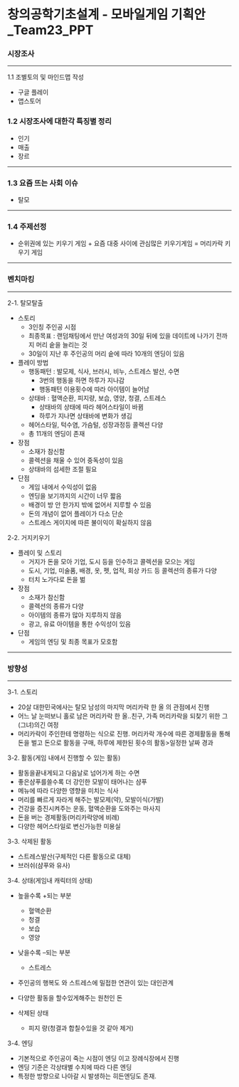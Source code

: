 # 창의공학기초설계 - 모바일게임 기획안_Team23_PPT
### 시장조사
---
  1.1 조별토의 및 마인드맵 작성
- 구글 플레이 
- 앱스토어 

### 1.2 시장조사에 대한각 특징별 정리
- 인기
- 매출
- 장르
----------------------------------------------------------
### 1.3 요즘 뜨는 사회 이슈
- 탈모
----------------------------------------------------------
### 1.4 주제선정
- 순위권에 있는 키우기 게임 + 요즘 대중 사이에 관심많은 키우기게임 = 머리카락 키우기 게임
----------------------------------------------------------

### 벤치마킹 ###
---
2-1. 탈모탈출
- 스토리
  - 3인칭 주인공 시점
  - 최종목표 : 랜덤채팅에서 만난 여성과의 30일 뒤에 있을 데이트에 나가기 전까지 머리 숱을 늘리는 것
  - 30일이 지난 후 주인공의 머리 숱에 따라 10개의 엔딩이 있음
- 플레이 방법
  - 행동패턴 : 발모제, 식사, 브러시, 비누, 스트레스 발산, 수면
    - 3번의 행동을 하면 하루가 지나감
    - 행동패턴 이용횟수에 따라 아이템이 늘어남
  - 상태바 : 혈액순환, 피지량, 보습, 영양, 청결, 스트레스
    - 상태바의 상태에 따라 헤어스타일이 바뀜
    - 하루가 지나면 상태바에 변화가 생김
  - 헤어스타일, 턱수염, 가슴털, 성장과정등 콜렉션 다양
  - 총 11개의 엔딩이 존재
- 장점
  - 소재가 참신함
  - 콜렉션을 채울 수 있어 중독성이 있음
  - 상태바의 섬세한 조절 필요
- 단점
  - 게임 내에서 수익성이 없음
  - 엔딩을 보기까지의 시간이 너무 짧음
  - 배경이 방 안 한가지 밖에 없어서 지루할 수 있음
  - 돈의 개념이 없어 플레이가 다소 단순
  - 스트레스 게이지에 따른 불이익이 확실하지 않음

2-2. 거지키우기
- 플레이 및 스토리
  - 거지가 돈을 모아 기업, 도시 등을 인수하고 콜렉션을 모으는 게임
  - 도시, 기업, 미술품, 배경, 옷, 펫, 업적, 회상 카드 등 콜렉션의 종류가 다양
  - 터치 노가다로 돈을 벎
- 장점
  - 소재가 참신함
  - 콜렉션의 종류가 다양
  - 아이템의 종류가 많아 지루하지 않음
  - 광고, 유료 아이템을 통한 수익성이 있음
- 단점
  - 게임의 엔딩 및 최종 목표가 모호함
----------------------------------------------------------
### 방향성 ###
---
 3-1. 스토리

  * 20살 대한민국에사는 탈모 남성의 마지막 머리카락 한 올 의 관점에서 진행
  * 어느 날 눈떠보니 홀로 남은 머리카락 한 올..친구, 가족 머리카락을 되찾기 위한 그(그녀)의긴 여정
  * 머리카락이 주인한테 명령하는 식으로 진행. 머리카락 개수에 따른 경제활동을 통해 돈을 벌고 돈으로 
     활동을 구매, 하루에 제한된 횟수의 활동>일정한 날짜 경과

 3-2. 활동(게임 내에서 진행할 수 있는 활동)

  * 활동을끝내게되고 다음날로 넘어가게 하는 수면
  * 좋은샴푸를쓸수록 더 강인한 모발이 태어나는 샴푸
  * 메뉴에 따라 다양한 영향을 미치는 식사
  * 머리를 빠르게 자라게 해주는 발모제(약), 모발이식(가발)
  * 건강을 증진시켜주는 운동, 혈액순환을 도와주는 마사지
  * 돈을 버는 경제활동(머리카락양에 비례)
  * 다양한 헤어스타일로 변신가능한 미용실

 3-3. 삭제된 활동

  * 스트레스발산(구체적인 다른 활동으로 대체)
  * 브러쉬(샴푸와 유사)

 3-4. 상태(게임내 캐릭터의 상태)

  * 높을수록 +되는 부분
    * 혈액순환
    * 청결
    * 보습
    * 영양
  * 낮을수록 –되는 부분
    * 스트레스
  * 주인공의 행복도 와 스트레스에 밀접한 연관이 있는 대인관계 
  * 다양한 활동을 할수있게해주는 원천인 돈

* 삭제된 상태

  * 피지 량(청결과 합칠수있을 것 같아 제거)

3-4.  엔딩

  * 기본적으로 주인공이 죽는 시점이 엔딩 이고 장례식장에서 진행
  * 엔딩 기준은 각상태별 수치에 따라 다른 엔딩	
  * 특정한 방향으로 나아갈 시 발생하는 히든엔딩도 존재.
